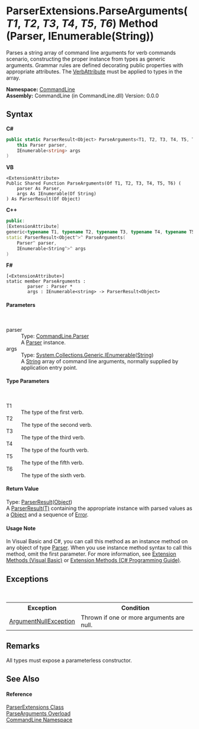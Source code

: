# ParserExtensions.ParseArguments(*T1*, *T2*, *T3*, *T4*, *T5*, *T6*) Method (Parser, IEnumerable(String))
 

Parses a string array of command line arguments for verb commands scenario, constructing the proper instance from types as generic arguments. Grammar rules are defined decorating public properties with appropriate attributes. The <a href="T_CommandLine_VerbAttribute">VerbAttribute</a> must be applied to types in the array.

**Namespace:**&nbsp;<a href="N_CommandLine">CommandLine</a><br />**Assembly:**&nbsp;CommandLine (in CommandLine.dll) Version: 0.0.0

## Syntax

**C#**<br />
``` C#
public static ParserResult<Object> ParseArguments<T1, T2, T3, T4, T5, T6>(
	this Parser parser,
	IEnumerable<string> args
)

```

**VB**<br />
``` VB
<ExtensionAttribute>
Public Shared Function ParseArguments(Of T1, T2, T3, T4, T5, T6) ( 
	parser As Parser,
	args As IEnumerable(Of String)
) As ParserResult(Of Object)
```

**C++**<br />
``` C++
public:
[ExtensionAttribute]
generic<typename T1, typename T2, typename T3, typename T4, typename T5, typename T6>
static ParserResult<Object^>^ ParseArguments(
	Parser^ parser, 
	IEnumerable<String^>^ args
)
```

**F#**<br />
``` F#
[<ExtensionAttribute>]
static member ParseArguments : 
        parser : Parser * 
        args : IEnumerable<string> -> ParserResult<Object> 

```


#### Parameters
&nbsp;<dl><dt>parser</dt><dd>Type: <a href="T_CommandLine_Parser">CommandLine.Parser</a><br />A <a href="T_CommandLine_Parser">Parser</a> instance.</dd><dt>args</dt><dd>Type: <a href="https://docs.microsoft.com/dotnet/api/system.collections.generic.ienumerable-1" target="_blank">System.Collections.Generic.IEnumerable</a>(<a href="https://docs.microsoft.com/dotnet/api/system.string" target="_blank">String</a>)<br />A <a href="https://docs.microsoft.com/dotnet/api/system.string" target="_blank">String</a> array of command line arguments, normally supplied by application entry point.</dd></dl>

#### Type Parameters
&nbsp;<dl><dt>T1</dt><dd>The type of the first verb.</dd><dt>T2</dt><dd>The type of the second verb.</dd><dt>T3</dt><dd>The type of the third verb.</dd><dt>T4</dt><dd>The type of the fourth verb.</dd><dt>T5</dt><dd>The type of the fifth verb.</dd><dt>T6</dt><dd>The type of the sixth verb.</dd></dl>

#### Return Value
Type: <a href="T_CommandLine_ParserResult_1">ParserResult</a>(<a href="https://docs.microsoft.com/dotnet/api/system.object" target="_blank">Object</a>)<br />A <a href="T_CommandLine_ParserResult_1">ParserResult(T)</a> containing the appropriate instance with parsed values as a <a href="https://docs.microsoft.com/dotnet/api/system.object" target="_blank">Object</a> and a sequence of <a href="T_CommandLine_Error">Error</a>.

#### Usage Note
In Visual Basic and C#, you can call this method as an instance method on any object of type <a href="T_CommandLine_Parser">Parser</a>. When you use instance method syntax to call this method, omit the first parameter. For more information, see <a href="https://docs.microsoft.com/dotnet/visual-basic/programming-guide/language-features/procedures/extension-methods">Extension Methods (Visual Basic)</a> or <a href="https://docs.microsoft.com/dotnet/csharp/programming-guide/classes-and-structs/extension-methods">Extension Methods (C# Programming Guide)</a>.

## Exceptions
&nbsp;<table><tr><th>Exception</th><th>Condition</th></tr><tr><td><a href="https://docs.microsoft.com/dotnet/api/system.argumentnullexception" target="_blank">ArgumentNullException</a></td><td>Thrown if one or more arguments are null.</td></tr></table>

## Remarks
All types must expose a parameterless constructor.

## See Also


#### Reference
<a href="T_CommandLine_ParserExtensions">ParserExtensions Class</a><br /><a href="Overload_CommandLine_ParserExtensions_ParseArguments">ParseArguments Overload</a><br /><a href="N_CommandLine">CommandLine Namespace</a><br />
